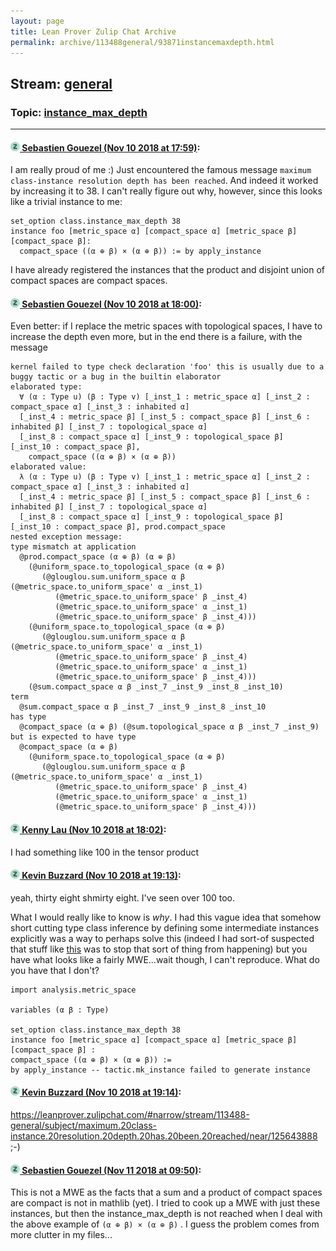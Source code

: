 ```yaml
---
layout: page
title: Lean Prover Zulip Chat Archive 
permalink: archive/113488general/93871instancemaxdepth.html
---
```


## Stream: [general](index.html)
### Topic: [instance_max_depth](93871instancemaxdepth.html)

---

#### [![Click to go to Zulip](../../assets/img/zulip2.png) Sebastien Gouezel (Nov 10 2018 at 17:59)](https://leanprover.zulipchat.com/#narrow/stream/113488-general/topic/instance_max_depth/near/147440040):
I am really proud of me :) Just encountered the famous message `maximum class-instance resolution depth has been reached`. And indeed it worked by increasing it to 38. I can't really figure out why, however, since this looks like a trivial instance to me:
```lean
set_option class.instance_max_depth 38
instance foo [metric_space α] [compact_space α] [metric_space β] [compact_space β]: 
  compact_space ((α ⊕ β) × (α ⊕ β)) := by apply_instance
```
I have already registered the instances that the product and disjoint union of compact spaces are compact spaces.

#### [![Click to go to Zulip](../../assets/img/zulip2.png) Sebastien Gouezel (Nov 10 2018 at 18:00)](https://leanprover.zulipchat.com/#narrow/stream/113488-general/topic/instance_max_depth/near/147440126):
Even better: if I replace the metric spaces with topological spaces, I have to increase the depth even more, but in the end there is a failure, with the message
```lean
kernel failed to type check declaration 'foo' this is usually due to a buggy tactic or a bug in the builtin elaborator
elaborated type:
  ∀ (α : Type u) (β : Type v) [_inst_1 : metric_space α] [_inst_2 : compact_space α] [_inst_3 : inhabited α]
  [_inst_4 : metric_space β] [_inst_5 : compact_space β] [_inst_6 : inhabited β] [_inst_7 : topological_space α]
  [_inst_8 : compact_space α] [_inst_9 : topological_space β] [_inst_10 : compact_space β],
    compact_space ((α ⊕ β) × (α ⊕ β))
elaborated value:
  λ (α : Type u) (β : Type v) [_inst_1 : metric_space α] [_inst_2 : compact_space α] [_inst_3 : inhabited α]
  [_inst_4 : metric_space β] [_inst_5 : compact_space β] [_inst_6 : inhabited β] [_inst_7 : topological_space α]
  [_inst_8 : compact_space α] [_inst_9 : topological_space β] [_inst_10 : compact_space β], prod.compact_space
nested exception message:
type mismatch at application
  @prod.compact_space (α ⊕ β) (α ⊕ β)
    (@uniform_space.to_topological_space (α ⊕ β)
       (@glouglou.sum.uniform_space α β (@metric_space.to_uniform_space' α _inst_1)
          (@metric_space.to_uniform_space' β _inst_4)
          (@metric_space.to_uniform_space' α _inst_1)
          (@metric_space.to_uniform_space' β _inst_4)))
    (@uniform_space.to_topological_space (α ⊕ β)
       (@glouglou.sum.uniform_space α β (@metric_space.to_uniform_space' α _inst_1)
          (@metric_space.to_uniform_space' β _inst_4)
          (@metric_space.to_uniform_space' α _inst_1)
          (@metric_space.to_uniform_space' β _inst_4)))
    (@sum.compact_space α β _inst_7 _inst_9 _inst_8 _inst_10)
term
  @sum.compact_space α β _inst_7 _inst_9 _inst_8 _inst_10
has type
  @compact_space (α ⊕ β) (@sum.topological_space α β _inst_7 _inst_9)
but is expected to have type
  @compact_space (α ⊕ β)
    (@uniform_space.to_topological_space (α ⊕ β)
       (@glouglou.sum.uniform_space α β (@metric_space.to_uniform_space' α _inst_1)
          (@metric_space.to_uniform_space' β _inst_4)
          (@metric_space.to_uniform_space' α _inst_1)
          (@metric_space.to_uniform_space' β _inst_4)))
```

#### [![Click to go to Zulip](../../assets/img/zulip2.png) Kenny Lau (Nov 10 2018 at 18:02)](https://leanprover.zulipchat.com/#narrow/stream/113488-general/topic/instance_max_depth/near/147440192):
I had something like 100 in the tensor product

#### [![Click to go to Zulip](../../assets/img/zulip2.png) Kevin Buzzard (Nov 10 2018 at 19:13)](https://leanprover.zulipchat.com/#narrow/stream/113488-general/topic/instance_max_depth/near/147442624):
yeah, thirty eight shmirty eight. I've seen over 100 too. 

What I would really like to know is *why*. I had this vague idea that somehow short cutting type class inference by defining some intermediate instances explicitly was a way to perhaps solve this (indeed I had sort-of suspected that stuff like [this](https://github.com/leanprover/mathlib/blob/891dfbbebba8a0269072460785172c294935af22/data/real/basic.lean#L26) was to stop that sort of thing from happening) but you have what looks like a fairly MWE...wait though, I can't reproduce. What do you have that I don't?

```lean
import analysis.metric_space

variables (α β : Type)

set_option class.instance_max_depth 38
instance foo [metric_space α] [compact_space α] [metric_space β] [compact_space β] :
compact_space ((α ⊕ β) × (α ⊕ β)) :=
by apply_instance -- tactic.mk_instance failed to generate instance 
```

#### [![Click to go to Zulip](../../assets/img/zulip2.png) Kevin Buzzard (Nov 10 2018 at 19:14)](https://leanprover.zulipchat.com/#narrow/stream/113488-general/topic/instance_max_depth/near/147442679):
https://leanprover.zulipchat.com/#narrow/stream/113488-general/subject/maximum.20class-instance.20resolution.20depth.20has.20been.20reached/near/125643888 ;-)

#### [![Click to go to Zulip](../../assets/img/zulip2.png) Sebastien Gouezel (Nov 11 2018 at 09:50)](https://leanprover.zulipchat.com/#narrow/stream/113488-general/topic/instance_max_depth/near/147469609):
This is not a MWE as the facts that a sum and a product of compact spaces are compact is not in mathlib (yet). I tried to cook up a MWE with just these instances, but then the instance_max_depth is not reached when I deal with the above example of `(α ⊕ β) × (α ⊕ β)` . I guess the problem comes from more clutter in my files...

